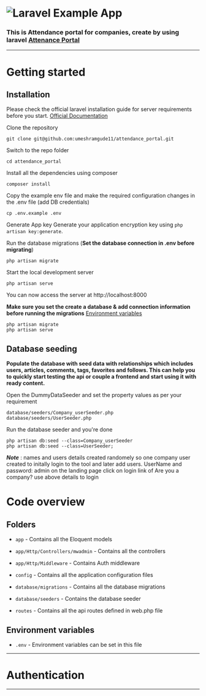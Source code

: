 # ![Laravel Example App](logo.png)


 ### This is Attendance portal for companies, create by using laravel  [Attenance Portal](https://github.com/umeshramgude11/attendance_portal.git) 


----------

# Getting started

## Installation

Please check the official laravel installation guide for server requirements before you start. [Official Documentation](https://laravel.com/docs/9.x/installation)


Clone the repository

    git clone git@github.com:umeshramgude11/attendance_portal.git

Switch to the repo folder

    cd attendance_portal

Install all the dependencies using composer

    composer install

Copy the example env file and make the required configuration changes in the .env file (add DB credentials)

    cp .env.example .env

Generate App key
Generate your application encryption key using `php artisan key:generate`.

Run the database migrations (**Set the database connection in .env before migrating**)

    php artisan migrate

Start the local development server

    php artisan serve

You can now access the server at http://localhost:8000

    
**Make sure you set the create a database & add connection information before running the migrations** [Environment variables](#environment-variables)

    php artisan migrate
    php artisan serve

## Database seeding

**Populate the database with seed data with relationships which includes users, articles, comments, tags, favorites and follows. This can help you to quickly start testing the api or couple a frontend and start using it with ready content.**

Open the DummyDataSeeder and set the property values as per your requirement

    database/seeders/Company_userSeeder.php
    database/seeders/UserSeeder.php

Run the database seeder and you're done

    php artisan db:seed --class=Company_userSeeder
    php artisan db:seed --class=UserSeeder;

***Note*** : names and users details created randomely
so one company user created to initally login to the tool and later add users. UserName and password: admin
on the landing page click on login link of Are you a company? use above details to login
    

# Code overview

## Folders

- `app` - Contains all the Eloquent models
- `app/Http/Controllers/mwadmin` - Contains all the controllers
- `app/Http/Middleware` - Contains Auth middleware

- `config` - Contains all the application configuration files
- `database/migrations` - Contains all the database migrations
- `database/seeders` - Contains the database seeder
- `routes` - Contains all the api routes defined in web.php file


## Environment variables

- `.env` - Environment variables can be set in this file

----------
 
# Authentication
 

----------
